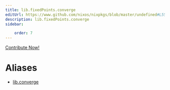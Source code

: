 ```yaml
---
title: lib.fixedPoints.converge
editUrl: https://www.github.com/nixos/nixpkgs/blob/master/undefined#L55C14
description: lib.fixedPoints.converge
sidebar:

    order: 7
---
```


<a href="https://www.github.com/nixos/nixpkgs/blob/master/undefined#L55C14">Contribute Now!</a>


# Aliases

- [lib.converge](/nix-doc-comments/reference/lib/lib-converge)


